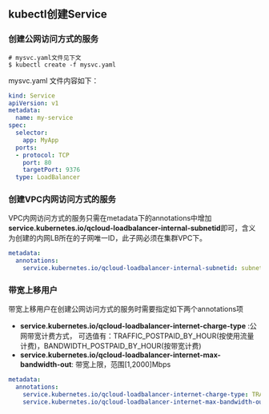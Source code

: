 ## kubectl创建Service

### 创建公网访问方式的服务
```shell
# mysvc.yaml文件见下文
$ kubectl create -f mysvc.yaml 
```
mysvc.yaml 文件内容如下：
``` yaml
kind: Service
apiVersion: v1
metadata:
  name: my-service
spec:
  selector:
    app: MyApp
  ports:
  - protocol: TCP
    port: 80
    targetPort: 9376
  type: LoadBalancer
```

### 创建VPC内网访问方式的服务
VPC内网访问方式的服务只需在metadata下的annotations中增加**service.kubernetes.io/qcloud-loadbalancer-internal-subnetid**即可，含义为创建的内网LB所在的子网唯一ID，此子网必须在集群VPC下。

``` yaml
metadata:
  annotations:
    service.kubernetes.io/qcloud-loadbalancer-internal-subnetid: subnet-xxxxxxxx
```

### 带宽上移用户
带宽上移用户在创建公网访问方式的服务时需要指定如下两个annotations项

 - **service.kubernetes.io/qcloud-loadbalancer-internet-charge-type** :公网带宽计费方式， 可选值有：TRAFFIC_POSTPAID_BY_HOUR(按使用流量计费)，BANDWIDTH_POSTPAID_BY_HOUR(按带宽计费)
 - **service.kubernetes.io/qcloud-loadbalancer-internet-max-bandwidth-out**: 带宽上限，范围[1,2000]Mbps

``` yaml
metadata:
  annotations:
    service.kubernetes.io/qcloud-loadbalancer-internet-charge-type: TRAFFIC_POSTPAID_BY_HOUR
    service.kubernetes.io/qcloud-loadbalancer-internet-max-bandwidth-out: "10"
```
